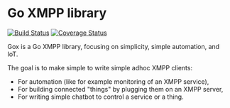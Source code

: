 # Go XMPP library

[![Build Status](https://travis-ci.org/processone/gox.svg?branch=master)](https://travis-ci.org/processone/gox) [![Coverage Status](https://coveralls.io/repos/github/processone/gox/badge.svg?branch=master)](https://coveralls.io/github/processone/gox?branch=master)

Gox is a Go XMPP library, focusing on simplicity, simple automation, and IoT.

The goal is to make simple to write simple adhoc XMPP clients:

- For automation (like for example monitoring of an XMPP service),
- For building connected "things" by plugging them on an XMPP server,
- For writing simple chatbot to control a service or a thing.

